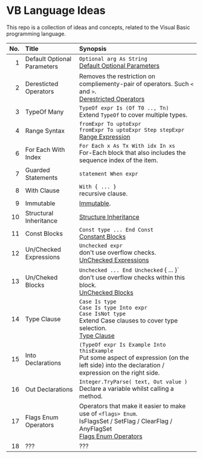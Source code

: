 # VB Language Ideas

This repo is a collection of ideas and concepts, related to the Visual Basic programming language.

|  No.  | **Title**                              | **Synopsis**                                                                     | 
|------:|:---------------------------------------|:---------------------------------------------------------------------------------|
|   1   | Default Optional Parameters            | `Optional arg As String` <br />[Default Optional Parameters](/Default_Optional_Parameters.md)                    
|   2   | Deresticted Operators                  | Removes the restriction on compliementy-pair of operators. Such `<` and `>`. <br />  [Derestricted Operators]("Derestricted_Operators.md") |     
|   3   | TypeOf Many                            | `TypeOf expr Is (Of T0 .., Tn)` <br /> Extend `TypeOf` to cover multiple types.                      
|   4   | Range Syntax                           | `fromExpr To uptoExpr` <br /> `fromExpr To uptoExpr Step stepExpr` <br /> [Range Expression](RangeExpressions.md)                |   5   | ZIP Query Syntax                       | `From x In xs Zip y In ys` <br /> [Linq Zip Clause]("Linq_Zip_Clause.md")
|   6   | For Each With Index                    | `For Each x As Tx With idx In xs` <br /> For-Each block that also includes the sequence index of the item.                      
|   7   | Guarded Statements                     | `statement When expr`                                          
|   8   | With Clause                            | `With { ... }` <br /> recursive clause.
|   9   | Immutable                              | [Immutable](Immutable.md).
|  10   | Structural Inheritance                 | [Structure Inheritance](StructureInheritance.md)
|  11   | Const Blocks                           | ```Const type ... End Const ``` <br />[Constant Blocks](Constant_Block.md)
|  12   | Un/Checked Expressions                 | `Unchecked expr` <br /> don't use overflow checks. <br /> [UnChecked Expressions](UnChecked_Expression.md)
|  13   | Un/Cheked Blocks                       | `Unchecked ... End Unchecked` { ... }` <br /> don't use overflow checks within this block. <br /> [UnChecked Blocks](UnChecked_Blocks.md)
|  14   | Type Clause                            | `Case Is type` <br /> `Case Is type Into expr` <br /> `Case IsNot type` <br /> Extend Case clauses to cover type selection. <br /> [Type Clause](Type_Clauses.md)
|  15   | Into Declarations                      | `(TypeOf expr Is Example Into thisExample` <br /> Put some aspect of expression (on the left side) into the declaration / expression on the right side.
|  16   | Out Declarations                       | `Integer.TryParse( text, Out value )` <br /> Declare a variable whilst calling a method.
|  17   | Flags Enum Operators                   | Operators that make it easier to make use of `<flags> Enum`. <br /> IsFlagsSet / SetFlag / ClearFlag / AnyFlagSet <br /> [Flags Enum Operators](Flags_Enum_Operators.md)
|  18   | ???                                    | ???
